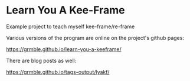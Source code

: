 # Learn You A Kee-Frame

Example project to teach myself kee-frame/re-frame

Various versions of the program are online on
the project's github pages:

https://grmble.github.io/learn-you-a-keeframe/


There are blog posts as well:

https://grmble.github.io/tags-output/lyakf/
